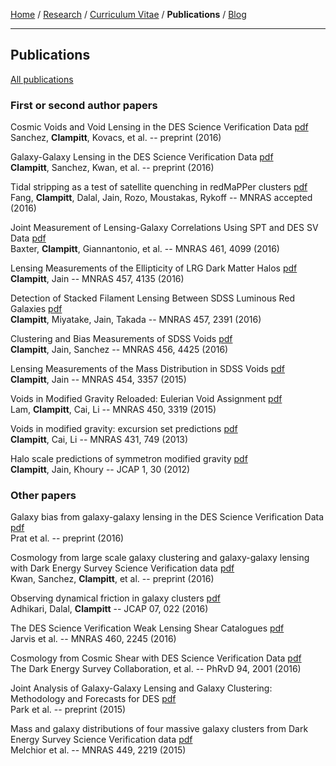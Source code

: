 <div class="container">

[Home](index.html) /
[Research](research.html) /
[Curriculum Vitae](cvitae.html) /
**Publications** /
[Blog](blog.html)

***

## Publications

[All publications](http://arxiv.org/find/astro-ph/1/au:+Clampitt_J/0/1/0/all/0/1)

### First or second author papers

Cosmic Voids and Void Lensing in the DES Science Verification Data
[pdf](https://arxiv.org/pdf/1605.03982.pdf)\
Sanchez, **Clampitt**, Kovacs, et al. -- preprint (2016)

Galaxy-Galaxy Lensing in the DES Science Verification Data
[pdf](http://arxiv.org/pdf/1603.05790.pdf)\
**Clampitt**, Sanchez, Kwan, et al. -- preprint (2016)

Tidal stripping as a test of satellite quenching in redMaPPer clusters
[pdf](https://arxiv.org/pdf/1604.08611.pdf)\
Fang, **Clampitt**, Dalal, Jain, Rozo, Moustakas, Rykoff -- MNRAS accepted (2016)

Joint Measurement of Lensing-Galaxy Correlations Using SPT and DES SV Data
[pdf](http://arxiv.org/pdf/1602.07384.pdf)\
Baxter, **Clampitt**, Giannantonio, et al. -- MNRAS 461, 4099 (2016)

Lensing Measurements of the Ellipticity of LRG Dark Matter Halos
[pdf](http://arxiv.org/pdf/1506.03536.pdf)\
**Clampitt**, Jain -- MNRAS 457, 4135 (2016)

Detection of Stacked Filament Lensing Between SDSS Luminous Red Galaxies
[pdf](http://arxiv.org/pdf/1402.3302.pdf)\
**Clampitt**, Miyatake, Jain, Takada -- MNRAS 457, 2391 (2016)

Clustering and Bias Measurements of SDSS Voids
[pdf](http://arxiv.org/pdf/1507.08031.pdf)\
**Clampitt**, Jain, Sanchez -- MNRAS 456, 4425 (2016)

Lensing Measurements of the Mass Distribution in SDSS Voids
[pdf](http://arxiv.org/pdf/1404.1834.pdf)\
**Clampitt**, Jain -- MNRAS 454, 3357 (2015)

Voids in Modified Gravity Reloaded: Eulerian Void Assignment
[pdf](http://arxiv.org/pdf/1408.5338.pdf)\
Lam, **Clampitt**, Cai, Li -- MNRAS 450, 3319 (2015)

Voids in modified gravity: excursion set predictions
[pdf](http://arxiv.org/pdf/1212.2216.pdf)\
**Clampitt**, Cai, Li -- MNRAS 431, 749 (2013)

Halo scale predictions of symmetron modified gravity
[pdf](http://arxiv.org/pdf/1110.2177.pdf)\
**Clampitt**, Jain, Khoury -- JCAP 1, 30 (2012)


### Other papers

Galaxy bias from galaxy-galaxy lensing in the DES Science Verification Data
[pdf](http://arxiv.org/pdf/1609.08167v1.pdf)\
Prat et al. -- preprint (2016)

Cosmology from large scale galaxy clustering and galaxy-galaxy lensing with Dark Energy Survey Science Verification data
[pdf](https://arxiv.org/pdf/1604.07871.pdf)\
Kwan, Sanchez, **Clampitt**, et al. -- preprint (2016)

Observing dynamical friction in galaxy clusters
[pdf](https://arxiv.org/pdf/1605.06688.pdf)\
Adhikari, Dalal, **Clampitt** -- JCAP 07, 022 (2016)

The DES Science Verification Weak Lensing Shear Catalogues
[pdf](https://arxiv.org/pdf/1507.05603.pdf)\
Jarvis et al. -- MNRAS 460, 2245 (2016)

Cosmology from Cosmic Shear with DES Science Verification Data
[pdf](http://arxiv.org/pdf/1507.05552.pdf)\
The Dark Energy Survey Collaboration, et al. -- PhRvD 94, 2001 (2016)

Joint Analysis of Galaxy-Galaxy Lensing and Galaxy Clustering: Methodology and Forecasts for DES
[pdf](http://arxiv.org/pdf/1507.05353.pdf)\
Park et al. -- preprint (2015)

Mass and galaxy distributions of four massive galaxy clusters from Dark Energy Survey Science Verification data
[pdf](http://arxiv.org/pdf/1405.4285.pdf)\
Melchior et al. -- MNRAS 449, 2219 (2015)

</div>